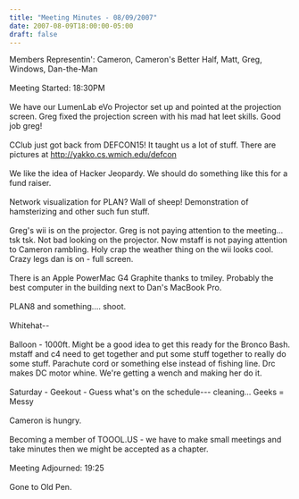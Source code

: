 ```yaml
---
title: "Meeting Minutes - 08/09/2007"
date: 2007-08-09T18:00:00-05:00
draft: false
---
```


Members Representin': Cameron, Cameron's Better Half, Matt, Greg, Windows, Dan-the-Man<br />
<br />
Meeting Started: 18:30PM<br />
<br />
We have our LumenLab eVo Projector set up and pointed at the projection screen.  Greg fixed the projection screen with his mad hat leet skills.  Good job greg!<br />
<br />
CClub just got back from DEFCON15! It taught us a lot of stuff.  There are pictures at http://yakko.cs.wmich.edu/defcon<br />
<br />
We like the idea of Hacker Jeopardy. We should do something like this for a fund raiser.  <br />
<br />
Network visualization for PLAN?  Wall of sheep!  Demonstration of hamsterizing and other such fun stuff.  <br />
<br />
Greg's wii is on the projector.  Greg is not paying attention to the meeting... tsk tsk.  Not bad looking on the projector.  Now mstaff is not paying attention to Cameron rambling.  Holy crap the weather thing on the wii looks cool. Crazy legs dan is on - full screen.    <br />
<br />
There is an Apple PowerMac G4 Graphite thanks to tmiley.  Probably the best computer in the building next to Dan's MacBook Pro.  <br />
<br />
PLAN8 and something.... shoot.  <br />
<br />
Whitehat-- <br />
<br />
Balloon - 1000ft.  Might be a good idea to get this ready for the Bronco Bash.  mstaff and c4 need to get together and put some stuff together to really do some stuff. Parachute cord or something else instead of fishing line.   Drc makes DC motor whine.  We're getting a wench and making her do it.   <br />
<br />
Saturday - Geekout - Guess what's on the schedule--- cleaning... Geeks = Messy<br />
<br />
Cameron is hungry.  <br />
<br />
Becoming a member of TOOOL.US - we have to make small meetings and take minutes then we might be accepted as a chapter.  <br />
<br />
Meeting Adjourned: 19:25<br />
<br />
Gone to Old Pen.  <br />
<br />
